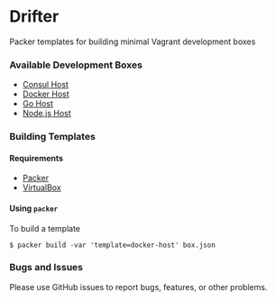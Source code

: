 # Drifter

Packer templates for building minimal Vagrant development boxes

### Available Development Boxes

- [Consul Host](https://app.vagrantup.com/bknight/boxes/consul-host)
- [Docker Host](https://app.vagrantup.com/bknight/boxes/docker-host)
- [Go Host](https://app.vagrantup.com/bknight/boxes/go-host)
- [Node.js Host](https://app.vagrantup.com/bknight/boxes/nodejs-host)

### Building Templates

#### Requirements

- [Packer](https://www.packer.io/)
- [VirtualBox](https://www.virtualbox.org/)

#### Using `packer`

To build a template

```
$ packer build -var 'template=docker-host' box.json
```

### Bugs and Issues

Please use GitHub issues to report bugs, features, or other problems.
